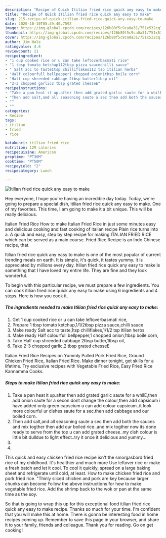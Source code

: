 ```yaml
---
description: "Recipe of Quick Itilian fried rice quick any easy to make"
title: "Recipe of Quick Itilian fried rice quick any easy to make"
slug: 215-recipe-of-quick-itilian-fried-rice-quick-any-easy-to-make
date: 2020-10-10T05:39:40.759Z
image: https://img-global.cpcdn.com/recipes/126b80f5c9ca0a31/751x532cq70/itilian-fried-rice-quick-any-easy-to-make-recipe-main-photo.jpg
thumbnail: https://img-global.cpcdn.com/recipes/126b80f5c9ca0a31/751x532cq70/itilian-fried-rice-quick-any-easy-to-make-recipe-main-photo.jpg
cover: https://img-global.cpcdn.com/recipes/126b80f5c9ca0a31/751x532cq70/itilian-fried-rice-quick-any-easy-to-make-recipe-main-photo.jpg
author: Jim Hale
ratingvalue: 4.8
reviewcount: 11
recipeingredient:
- "1 cup cooked rice or u can take leftoverbasmati rice"
- "1 tbsp tomato ketchup112tbsp pizza saucechilli sauce"
- " Salt acc to taste1tsp chilliflakes112 tsp itilian herbs"
- "Half colourfull bellpepper1 chopped onion1tbsp boile corn"
- "Half cup shreeded cabbage 2tbsp butter1tbsp oil"
- "2-3 chopped garlic2 tbsp grated chesseE"
recipeinstructions:
- "Take a pan heat it up.after then add grated garlic saute for a whilE,then add onion saute for a secon dont change the colour,then add capsicum i have added only green capscium u can add colour capsicum..it look more colourful ur dishes saute for a sec.then add cabbage and our boiled corn."
- "Then add salt,and all seasoning saute a sec then add both the sauces and mix togther then add our boiled rice..and mix togther now its done ready to serve from the top u can add grated cheese..my dish colour is little bit dulldue to light effect..try it once it delicious and yummy..."
- ""
- ""
categories:
- Recipe
tags:
- itilian
- fried
- rice

katakunci: itilian fried rice 
nutrition: 129 calories
recipecuisine: American
preptime: "PT30M"
cooktime: "PT50M"
recipeyield: "2"
recipecategory: Lunch

---
```



![Itilian fried rice quick any easy to make](https://img-global.cpcdn.com/recipes/126b80f5c9ca0a31/751x532cq70/itilian-fried-rice-quick-any-easy-to-make-recipe-main-photo.jpg)

Hey everyone, I hope you're having an incredible day today. Today, we're going to prepare a special dish, itilian fried rice quick any easy to make. One of my favorites. This time, I am going to make it a bit unique. This will be really delicious.

Italian Fried Rice How to make Italian Fried Rice in just some minutes easy and delicious cooking and fast cooking of italian recipe Plain rice turns into a. A quick and easy, step by step recipe for making ITALIAN FRIED RICE which can be served as a main course. Fried Rice Recipe is an Indo Chinese recipe, that.

Itilian fried rice quick any easy to make is one of the most popular of current trending meals on earth. It is simple, it's quick, it tastes yummy. It is appreciated by millions every day. Itilian fried rice quick any easy to make is something that I have loved my entire life. They are fine and they look wonderful.


To begin with this particular recipe, we must prepare a few ingredients. You can cook itilian fried rice quick any easy to make using 6 ingredients and 4 steps. Here is how you cook it.

<!--inarticleads1-->

##### The ingredients needed to make Itilian fried rice quick any easy to make:

1. Get 1 cup cooked rice or u can take leftoverbasmati rice,
1. Prepare 1 tbsp tomato ketchup,1/1/2tbsp pizza sauce,chilli sauce
1. Make ready  Salt acc to taste,1tsp chilliflakes,1/1/2 tsp itilian herbs
1. Make ready Half colourfull bellpepper,1 chopped onion,1tbsp boile corn,
1. Take Half cup shreeded cabbage 2tbsp butter,1tbsp oil,
1. Take 2-3 chopped garlic,2 tbsp grated chesseE


Italian Fried Rice Recipes on Yummly Pulled Pork Fried Rice, Ground Chicken Fried Rice, Italian Fried Rice. Make dinner tonight, get skills for a lifetime. Try exclusive recipes with Vegetable Fried Rice, Easy Fried Rice Kannamma Cooks. 

<!--inarticleads2-->

##### Steps to make Itilian fried rice quick any easy to make:

1. Take a pan heat it up.after then add grated garlic saute for a whilE,then add onion saute for a secon dont change the colour,then add capsicum i have added only green capscium u can add colour capsicum..it look more colourful ur dishes saute for a sec.then add cabbage and our boiled corn.
1. Then add salt,and all seasoning saute a sec then add both the sauces and mix togther then add our boiled rice..and mix togther now its done ready to serve from the top u can add grated cheese..my dish colour is little bit dulldue to light effect..try it once it delicious and yummy...
1. 
1. 


This quick and easy chicken fried rice recipe isn&#39;t the smorgasbord fried rice of my childhood. It&#39;s healthier and much more Use leftover rice or make a fresh batch and let it cool. To cool it quickly, spread on a large baking sheet and refrigerate until cold, at least. How to make chicken fried rice and pork fried rice. &#34;Thinly sliced chicken and pork are key because larger chunks can become Follow the above instructions for how to make vegetable fried rice. Add the shrimp back to the wok or pan at the same time as the soy. 

So that is going to wrap this up for this exceptional food itilian fried rice quick any easy to make recipe. Thanks so much for your time. I'm confident that you will make this at home. There is gonna be interesting food in home recipes coming up. Remember to save this page in your browser, and share it to your family, friends and colleague. Thank you for reading. Go on get cooking!
